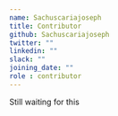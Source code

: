 ```yaml
---
name: Sachuscariajoseph
title: Contributor
github: Sachuscariajoseph
twitter: ""
linkedin: ""
slack: ""
joining_date: ""
role : contributor
---
```


Still waiting for this
